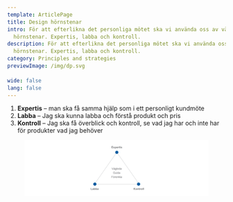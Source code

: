 ```yaml
---
template: ArticlePage
title: Design hörnstenar
intro: För att efterlikna det personliga mötet ska vi använda oss av våra
  hörnstenar. Expertis, labba och kontroll.
description: För att efterlikna det personliga mötet ska vi använda oss av våra
  hörnstenar. Expertis, labba och kontroll.
category: Principles and strategies
previewImage: /img/dp.svg

wide: false
lang: false
---
```

1. **Expertis** – man ska få samma hjälp som i ett personligt kundmöte
2. **Labba** – Jag ska kunna labba och förstå produkt och pris
3. **Kontroll** – Jag ska få överblick och kontroll, se vad jag har och inte har för produkter vad jag behöver

<figure class="Image Image__border"><img src="/img/cornerstones.png" srcset="undefined 2x" alt=""><figcaption><div class="Image__caption"></div></figcaption></figure>